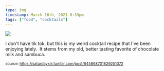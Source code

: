 ```yaml
---
type: img
timestamp: March 16th, 2021 8:33pm
tags: ["food", "cocktails"]
---
```

<img src="https://saturdayxiii.github.io/media/645868701829251072.jpg"/>

I don't have tik tok, but this is my weird cocktail recipe that I've been enjoying lately.  It stems from my old, better tasting favorite of chocolate milk and sambuca.
<br/>
 
      
      
  
<small>source: https://saturdayxiii.tumblr.com/post/645868701829251072</small>